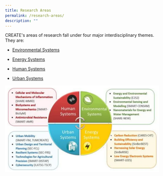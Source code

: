 ```yaml
---
title: Research Areas
permalink: /research-areas/
description: ""
---
```



CREATE's areas of research fall under four major interdisciplinary themes. They are:

* [Environmental Systems](/research-areas/environment-systems/permalink/)

* [Energy Systems](/research-areas/energy-systems/permalink/)

* [Human Systems](/research-areas/human-systems/permalink/)

* [Urban Systems](/research-areas/urban-systems/permalink/)

![](/images/Research%20Areas/AboutResearchAreas.png)